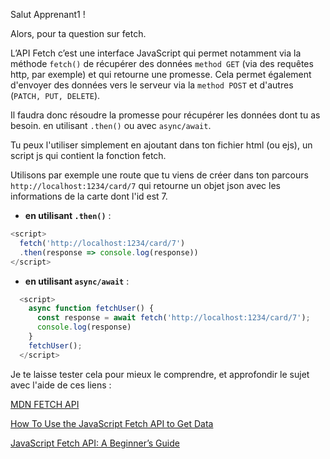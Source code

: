 Salut Apprenant1 !

Alors, pour ta question sur fetch.

L’API Fetch c’est une interface JavaScript qui permet notamment via la méthode `fetch()` de récupérer des données `method GET` (via des requêtes http, par exemple) et qui retourne une promesse.
Cela permet également d'envoyer des données vers le serveur via la `method POST` et d'autres (`PATCH, PUT, DELETE`).

Il faudra donc résoudre la promesse pour récupérer les données dont tu as besoin.
en utilisant `.then()` ou avec `async/await`.

Tu peux l'utiliser simplement en ajoutant dans ton fichier html (ou ejs), un script js qui contient la fonction fetch.

Utilisons par exemple une route que tu viens de créer dans ton parcours `http://localhost:1234/card/7` qui retourne un objet json avec les informations de la carte dont l'id est 7.

- **en utilisant `.then()`** :
```js
<script>
  fetch('http://localhost:1234/card/7')
  .then(response => console.log(response))
</script>
```

- **en utilisant `async/await`** :
```js
  <script>
    async function fetchUser() {
      const response = await fetch('http://localhost:1234/card/7');
      console.log(response)
    }
    fetchUser();
  </script>
```

Je te laisse tester cela pour mieux le comprendre, et approfondir le sujet avec l'aide de ces liens :

[MDN FETCH API](https://developer.mozilla.org/fr/docs/Web/API/Fetch_API)

[How To Use the JavaScript Fetch API to Get Data](https://www.digitalocean.com/community/tutorials/how-to-use-the-javascript-fetch-api-to-get-data)

[JavaScript Fetch API: A Beginner’s Guide](https://www.freecodecamp.org/news/javascript-fetch-api-tutorial/)